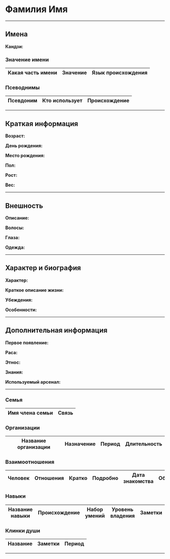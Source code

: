 # Фамилия Имя

---

## Имена

**Кандзи:**

### Значение имени

| Какая часть имени | Значение | Язык происхождения |
| ----------------- | -------- | ------------------ |

### Псеводнимы

| Псевдоним | Кто использует | Происхождение |
| --------- | -------------- | ------------- |

---

## Краткая информация

**Возраст:**

**День рождения:**

**Место рождения:**

**Пол:**

**Рост:**

**Вес:**

---

## Внешность

**Описание:**

**Волосы:**

**Глаза:**

**Одежда:**

---

## Характер и биография

**Характер:**

**Краткое описание жизни:**

**Убеждения:**

**Особенности:**

---

## Дополнительная информация

**Первое появление:**

**Раса:**

**Этнос:**

**Знания:**

**Используемый арсенал:**

---

### Семья

| Имя члена семьи | Связь |
| --------------- | ----- |

### Организации

| Название организации | Назначение | Период | Длительность |
| -------------------- | ---------- | ------ | ------------ |

### Взаимоотношения

| Человек | Отношения | Кратко | Подробно | Дата знакомства | Обстоятельства |
| ------- | --------- | ------ | -------- | --------------- | -------------- |

### Навыки

| Название навыки | Происхождение | Набор умений | Уровень владения | Заметки |
| --------------- | ------------- | ------------ | ---------------- | ------- |

### Клинки души

| Название | Заметки | Период |
| -------- | ------- | ------ |

---
